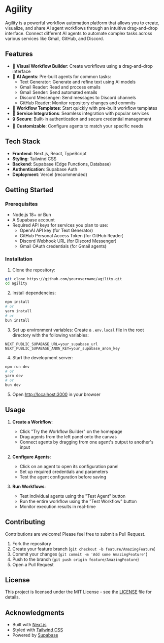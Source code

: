 # Agility

Agility is a powerful workflow automation platform that allows you to create, visualize, and share AI agent workflows through an intuitive drag-and-drop interface. Connect different AI agents to automate complex tasks across various services like Gmail, GitHub, and Discord.

## Features

- 🎨 **Visual Workflow Builder**: Create workflows using a drag-and-drop interface
- 🤖 **AI Agents**: Pre-built agents for common tasks:
  - Text Generator: Generate and refine text using AI models
  - Gmail Reader: Read and process emails
  - Gmail Sender: Send automated emails
  - Discord Messenger: Send messages to Discord channels
  - GitHub Reader: Monitor repository changes and commits
- 🔄 **Workflow Templates**: Start quickly with pre-built workflow templates
- 🔌 **Service Integrations**: Seamless integration with popular services
- 🔒 **Secure**: Built-in authentication and secure credential management
- 🎯 **Customizable**: Configure agents to match your specific needs

## Tech Stack

- **Frontend**: Next.js, React, TypeScript
- **Styling**: Tailwind CSS
- **Backend**: Supabase (Edge Functions, Database)
- **Authentication**: Supabase Auth
- **Deployment**: Vercel (recommended)

## Getting Started

### Prerequisites

- Node.js 18+ or Bun
- A Supabase account
- Required API keys for services you plan to use:
  - OpenAI API key (for Text Generator)
  - GitHub Personal Access Token (for GitHub Reader)
  - Discord Webhook URL (for Discord Messenger)
  - Gmail OAuth credentials (for Gmail agents)

### Installation

1. Clone the repository:
```bash
git clone https://github.com/yourusername/agility.git
cd agility
```

2. Install dependencies:
```bash
npm install
# or
yarn install
# or
bun install
```

3. Set up environment variables:
Create a `.env.local` file in the root directory with the following variables:
```env
NEXT_PUBLIC_SUPABASE_URL=your_supabase_url
NEXT_PUBLIC_SUPABASE_ANON_KEY=your_supabase_anon_key
```

4. Start the development server:
```bash
npm run dev
# or
yarn dev
# or
bun dev
```

5. Open [http://localhost:3000](http://localhost:3000) in your browser

## Usage

1. **Create a Workflow**:
   - Click "Try the Workflow Builder" on the homepage
   - Drag agents from the left panel onto the canvas
   - Connect agents by dragging from one agent's output to another's input

2. **Configure Agents**:
   - Click on an agent to open its configuration panel
   - Set up required credentials and parameters
   - Test the agent configuration before saving

3. **Run Workflows**:
   - Test individual agents using the "Test Agent" button
   - Run the entire workflow using the "Test Workflow" button
   - Monitor execution results in real-time

## Contributing

Contributions are welcome! Please feel free to submit a Pull Request.

1. Fork the repository
2. Create your feature branch (`git checkout -b feature/AmazingFeature`)
3. Commit your changes (`git commit -m 'Add some AmazingFeature'`)
4. Push to the branch (`git push origin feature/AmazingFeature`)
5. Open a Pull Request

## License

This project is licensed under the MIT License - see the [LICENSE](LICENSE) file for details.

## Acknowledgments

- Built with [Next.js](https://nextjs.org)
- Styled with [Tailwind CSS](https://tailwindcss.com)
- Powered by [Supabase](https://supabase.com)

